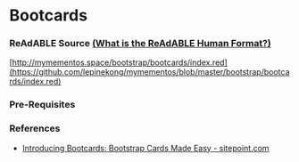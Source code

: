 
# Bootcards


### ReAdABLE Source [(What is the ReAdABLE Human Format?)](http://readablehumanformat.com)

[http://mymementos.space/bootstrap/bootcards/index.red](https://github.com/lepinekong/mymementos/blob/master/bootstrap/bootcards/index.red)


### Pre-Requisites




### References

- [Introducing Bootcards: Bootstrap Cards Made Easy - sitepoint.com](https://www.sitepoint.com/introducing-bootcards-bootstrap-cards-made-easy/)
                        
